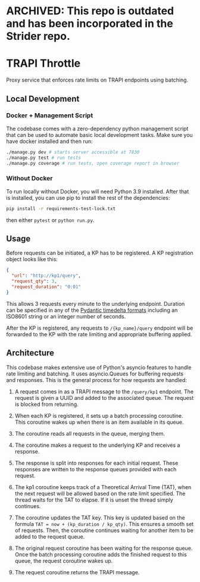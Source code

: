 # ARCHIVED: This repo is outdated and has been incorporated in the Strider repo.

# TRAPI Throttle

Proxy service that enforces rate limits on TRAPI endpoints using batching.

## Local Development

### Docker + Management Script

The codebase comes with a zero-dependency python management script that can be used to automate basic local development tasks. Make sure you have docker installed and then run:

```bash
./manage.py dev # starts server accessible at 7830
./manage.py test # run tests
./manage.py coverage # run tests, open coverage report in browser
```

### Without Docker

To run locally without Docker, you will need Python 3.9 installed. After that is installed, you can use pip to install the rest of the dependencies:

```bash
pip install -r requirements-test-lock.txt
```

then either `pytest` or `python run.py`.


## Usage

Before requests can be initiated, a KP has to be registered. A KP registration object looks like this:
```json
{
  "url": "http://kp1/query",
  "request_qty": 3,
  "request_duration": "0:01"
}
```

This allows 3 requests every minute to the underlying endpoint. Duration can be specified in any of the [Pydantic timedelta formats](https://pydantic-docs.helpmanual.io/usage/types/#datetime-types) including an ISO8601 string or an integer number of seconds.

After the KP is registered, any requests to `/{kp_name}/query` endpoint will be forwarded to the KP with the rate limiting and appropriate buffering applied.


## Architecture

This codebase makes extensive use of Python's asyncio features to handle rate limiting and batching. It uses asyncio.Queues for buffering requests and responses. This is the general process for how requests are handled:

1. A request comes in as a TRAPI message to the `/query/kp1` endpoint. The request is given a UUID and added to the associated queue. The request is blocked from returning.

1. When each KP is registered, it sets up a batch processing coroutine. This coroutine wakes up when there is an item available in its queue.

1. The coroutine reads all requests in the queue, merging them.

1. The coroutine makes a request to the underlying KP and receives a response.

1. The response is split into responses for each initial request. These responses are written to the response queues provided with each request.

1. The kp1 coroutine keeps track of a Theoretical Arrival Time (TAT), when the next request will be allowed based on the rate limit specified. The thread waits for the TAT to elapse. If it is unset the thread simply continues.

1. The coroutine updates the TAT key. This key is updated based on the formula `TAT = now + (kp_duration / kp_qty)`. This ensures a smooth set of requests. Then, the coroutine continues waiting for another item to be added to the request queue.

1. The original request coroutine has been waiting for the response queue. Once the batch processing coroutine adds the finished request to this queue, the request coroutine wakes up.

1. The request coroutine returns the TRAPI message.

